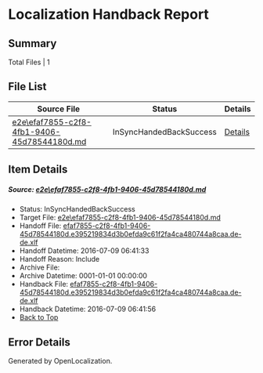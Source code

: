 # <a name='report-top'></a> Localization Handback Report

## Summary
 Total Files | 1

## File List
 Source File | Status | Details 
 ----------- | ------ | ------- 
 [e2e\efaf7855-c2f8-4fb1-9406-45d78544180d.md](https://github.com/OpenLocalizationTestOrg/oltest/blob/d5b22cc5ab8332562bdc45fa4837402bf5d1ba5a/e2e/efaf7855-c2f8-4fb1-9406-45d78544180d.md) | InSyncHandedBackSuccess | [Details](#a097728b1a30c6003b848f76af8d5bfe22ffdfc26)

## Item Details
##### <a name='a097728b1a30c6003b848f76af8d5bfe22ffdfc26'></a> Source: [e2e\efaf7855-c2f8-4fb1-9406-45d78544180d.md](https://github.com/OpenLocalizationTestOrg/oltest/blob/d5b22cc5ab8332562bdc45fa4837402bf5d1ba5a/e2e/efaf7855-c2f8-4fb1-9406-45d78544180d.md)
* Status: InSyncHandedBackSuccess
* Target File: [e2e\efaf7855-c2f8-4fb1-9406-45d78544180d.md](https://github.com/OpenLocalizationTestOrg/oltest-dede-fly/blob/14a1b19de045ba11291cd596e04a8b59afe78f7a/e2e/efaf7855-c2f8-4fb1-9406-45d78544180d.md)
* Handoff File: [efaf7855-c2f8-4fb1-9406-45d78544180d.e395219834d3b0efda9c61f2fa4ca480744a8caa.de-de.xlf](https://github.com/OpenLocalizationTestOrg/olhandoff-e2e/blob/99ce9616a859f9dfb841f19221c4320ba536e786/ol-handoff/OpenLocalizationTestOrg/oltest-dede-fly/ci/ht/efaf7855-c2f8-4fb1-9406-45d78544180d.e395219834d3b0efda9c61f2fa4ca480744a8caa.de-de.xlf)
* Handoff Datetime: 2016-07-09 06:41:33
* Handoff Reason: Include
* Archive File: 
* Archive Datetime: 0001-01-01 00:00:00
* Handback File: [efaf7855-c2f8-4fb1-9406-45d78544180d.e395219834d3b0efda9c61f2fa4ca480744a8caa.de-de.xlf](https://github.com/OpenLocalizationTestOrg/olhandback-e2e/blob/a5f75101d59ab977b94e37fae73e662c09aa7eb4/ol-handback/OpenLocalizationTestOrg/oltest-dede-fly/ci/ht/efaf7855-c2f8-4fb1-9406-45d78544180d.e395219834d3b0efda9c61f2fa4ca480744a8caa.de-de.xlf)
* Handback Datetime: 2016-07-09 06:41:56
* [Back to Top](#report-top)


## Error Details

Generated by OpenLocalization.
